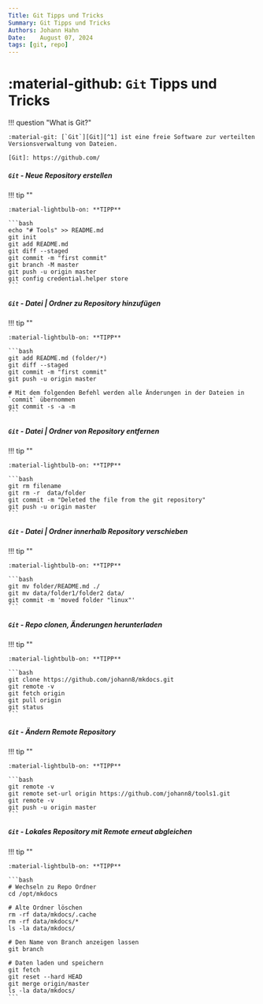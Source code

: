 ```yaml
---
Title: Git Tipps und Tricks
Summary: Git Tipps und Tricks
Authors: Johann Hahn
Date:    August 07, 2024
tags: [git, repo]
---
```


# :material-github: `Git` Tipps und Tricks

!!! question "What is Git?"

    :material-git: [`Git`][Git][^1] ist eine freie Software zur verteilten Versionsverwaltung von Dateien.

    [Git]: https://github.com/

##### `Git` - Neue Repository erstellen

!!! tip ""

    :material-lightbulb-on: **TIPP**

    ```bash
    echo "# Tools" >> README.md
    git init
    git add README.md
    git diff --staged
    git commit -m "first commit"
    git branch -M master
    git push -u origin master
    git config credential.helper store
    ```

##### `Git` - Datei | Ordner zu Repository hinzufügen

!!! tip ""

    :material-lightbulb-on: **TIPP**

    ```bash
    git add README.md (folder/*)
    git diff --staged
    git commit -m "first commit"
    git push -u origin master

    # Mit dem folgenden Befehl werden alle Änderungen in der Dateien in `commit` übernommen
    git commit -s -a -m
    ```

##### `Git` - Datei | Ordner von  Repository entfernen

!!! tip ""

    :material-lightbulb-on: **TIPP**

    ```bash
    git rm filename
    git rm -r  data/folder
    git commit -m "Deleted the file from the git repository"
    git push -u origin master
    ```

##### `Git` - Datei | Ordner innerhalb Repository verschieben

!!! tip ""

    :material-lightbulb-on: **TIPP**

    ```bash
    git mv folder/README.md ./
    git mv data/folder1/folder2 data/
    git commit -m 'moved folder "linux"'
    ```

##### `Git` - Repo clonen, Änderungen herunterladen

!!! tip ""

    :material-lightbulb-on: **TIPP**

    ```bash
    git clone https://github.com/johann8/mkdocs.git
    git remote -v
    git fetch origin
    git pull origin
    git status
    ```

#####  `Git` - Ändern Remote Repository

!!! tip ""

    :material-lightbulb-on: **TIPP**

    ```bash
    git remote -v
    git remote set-url origin https://github.com/johann8/tools1.git
    git remote -v
    git push -u origin master
    ```
#####  `Git` - Lokales Repository mit Remote erneut abgleichen

!!! tip ""

    :material-lightbulb-on: **TIPP**

    ```bash
    # Wechseln zu Repo Ordner
    cd /opt/mkdocs

    # Alte Ordner löschen
    rm -rf data/mkdocs/.cache
    rm -rf data/mkdocs/*
    ls -la data/mkdocs/

    # Den Name von Branch anzeigen lassen
    git branch

    # Daten laden und speichern
    git fetch
    git reset --hard HEAD
    git merge origin/master
    ls -la data/mkdocs/
    ```

[^1]: :material-wikipedia: [Wikipedia - Git](https://de.wikipedia.org/wiki/Git){target=\_blank}
